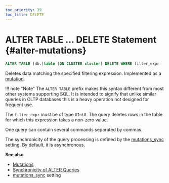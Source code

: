 ```yaml
---
toc_priority: 39
toc_title: DELETE
---
```


# ALTER TABLE … DELETE Statement {#alter-mutations}

``` sql
ALTER TABLE [db.]table [ON CLUSTER cluster] DELETE WHERE filter_expr
```

Deletes data matching the specified filtering expression. Implemented as a [mutation](../../../sql-reference/statements/alter/index.md#mutations).

!!! note "Note"
    The `ALTER TABLE` prefix makes this syntax different from most other systems supporting SQL. It is intended to signify that unlike similar queries in OLTP databases this is a heavy operation not designed for frequent use.

The `filter_expr` must be of type `UInt8`. The query deletes rows in the table for which this expression takes a non-zero value.

One query can contain several commands separated by commas.

The synchronicity of the query processing is defined by the [mutations_sync](../../../operations/settings/settings.md#mutations_sync) setting. By default, it is asynchronous.

**See also**

-   [Mutations](../../../sql-reference/statements/alter/index.md#mutations)
-   [Synchronicity of ALTER Queries](../../../sql-reference/statements/alter/index.md#synchronicity-of-alter-queries)
-   [mutations_sync](../../../operations/settings/settings.md#mutations_sync) setting
